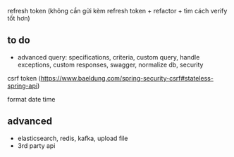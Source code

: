 refresh token (không cần gửi kèm refresh token + refactor + tìm cách verify tốt hơn)

## to do

- advanced query: specifications, criteria, custom query, handle exceptions, custom responses, swagger, normalize db,
  security

csrf token (https://www.baeldung.com/spring-security-csrf#stateless-spring-api)

format date time

## advanced

- elasticsearch, redis, kafka, upload file
- 3rd party api
